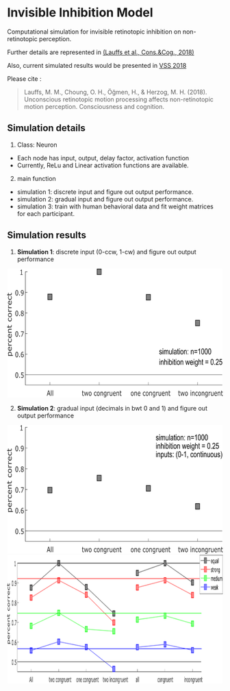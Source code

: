 # Invisible Inhibition Model
Computational simulation for invisible retinotopic inhibition on non-retinotopic perception.

Further details are represented in [(Lauffs et al., Cons.&Cog., 2018)](https://doi.org/10.1016/j.concog.2018.03.007)

Also, current simulated results would be presented in [VSS 2018](https://www.visionsciences.org/)

Please cite : 
> Lauffs, M. M., Choung, O. H., Öğmen, H., & Herzog, M. H. (2018). Unconscious retinotopic motion processing affects non-retinotopic motion perception. Consciousness and cognition.


## Simulation details
1. Class: Neuron
  - Each node has input, output, delay factor, activation function
  - Currently, ReLu and Linear activation functions are available. 
 
2. main function
  - simulation 1: discrete input and figure out output performance.
  - simulation 2: gradual input and figure out output performance.
  - simulation 3: train with human behavioral data and fit weight matrices for each participant. 


## Simulation results
1. **Simulation 1**: discrete input (0-ccw, 1-cw) and figure out output performance
<img src="figure/fig1_SimulationResult1.png" height="300">


2. **Simulation 2**: gradual input (decimals in bwt 0 and 1) and figure out output performance
<img src="figure/fig2_SimulationResult2.png" height="300">
<img src="figure/results_alltogether.png" height="300">
